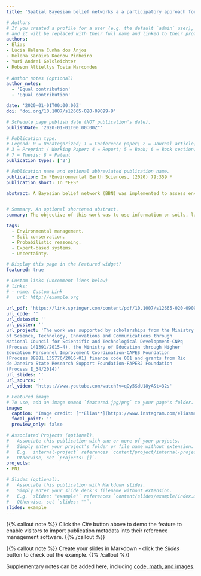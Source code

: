```yaml
---
title: 'Spatial Bayesian belief networks a a participatory approach for mapping environmental vulnerability at the Itatiaia National Park, Brazil'

# Authors
# If you created a profile for a user (e.g. the default `admin` user), write the username (folder name) here
# and it will be replaced with their full name and linked to their profile.
authors:
- Elias
- Lúcia Helena Cunha dos Anjos
- Helena Saraiva Koenow Pinheiro
- Yuri Andrei Gelsleichter
- Robson Altiellys Tosta Marcondes
  
# Author notes (optional)
author_notes:
  - 'Equal contribution'
  - 'Equal contribution'

date: '2020-01-01T00:00:00Z'
doi: 'doi.org/10.1007/s12665-020-09099-9'

# Schedule page publish date (NOT publication's date).
publishDate: '2020-01-01T00:00:00Z"'

# Publication type.
# Legend: 0 = Uncategorized; 1 = Conference paper; 2 = Journal article;
# 3 = Preprint / Working Paper; 4 = Report; 5 = Book; 6 = Book section;
# 7 = Thesis; 8 = Patent
publication_types: ['2']

# Publication name and optional abbreviated publication name.
publication: In *Environmental Earth Sciences, (2020) 79:359 *
publication_short: In *EES*

abstract: A Bayesian belief network (BBN) was implemented to assess environmental vulnerability in the Itatiaia National Park (INP). Information of soils, land use/cover, climate, relief and parent material was used to create the BBN, and the input nodes were those presumed as having a direct influence on the environmental vulnerability analysis. The literature review and a participatory approach were the basis to construct the structure of the network and to define the relations of dependence between the nodes through the conditional probability tables (CPTs). The most fragile areas were identified in soils with high organic carbon content, cation exchange capacity and fire susceptibility, low bulk density, low pH, poorly drained, profiles less developed, accentuated slopes, vegetation cover as altitude field and close to the trails or farms. Also, soils are formed from colluvial parent material. Despite the complexity of the study area, BBN was able to produce significant results. In addition to the BBN approach being less subjective than that conventionally used in vulnerability studies in Brazil, it was possible to obtain the propagation of the uncertainty associated with the prediction. The results will help decision makers to identify priority areas for intervention, reduce soil degradation in the highly vulnerable areas and help the INP managers in achieving a balance between nature conservation needs and recreational opportunity. Moreover, the BBN model may be updated as new knowledge or data are produced; and it can be used to support the process of the adaptive management plan.


# Summary. An optional shortened abstract.
summary: The objective of this work was to use information on soils, land use/cover, climate, relief and parent material to create a BBN for analysing environmental vulnerability.

tags:
  - Environmental management.
  - Soil conservation.
  - Probabilistic reasoning.
  - Expert-based systems.
  - Uncertainty.

# Display this page in the Featured widget?
featured: true

# Custom links (uncomment lines below)
# links:
# - name: Custom Link
#   url: http://example.org

url_pdf: 'https://link.springer.com/content/pdf/10.1007/s12665-020-09099-9.pdf'
url_code: ''
url_dataset: ''
url_poster: ''
url_project: 'The work was supported by scholarships from the Ministry
of Science, Technology, Innovations and Communications through
National Council for Scientific and Technological Development-CNPq
(Process 141391/2015-4), the Ministry of Education through Higher
Education Personnel Improvement Coordination-CAPES Foundation
(Process 88881.135776/2016-01) finance code 001 and grants from Rio
de Janeiro State Research Support Foundation-FAPERJ Foundation
(Process E_34/2014)'
url_slides: ''
url_source: ''
url_video: 'https://www.youtube.com/watch?v=qOy5SdU18yA&t=32s'

# Featured image
# To use, add an image named `featured.jpg/png` to your page's folder.
image:
  caption: 'Image credit: [**Elias**](https://www.instagram.com/eliasmendescosta/?hl=pt-br)'
  focal_point: ''
  preview_only: false

# Associated Projects (optional).
#   Associate this publication with one or more of your projects.
#   Simply enter your project's folder or file name without extension.
#   E.g. `internal-project` references `content/project/internal-project/index.md`.
#   Otherwise, set `projects: []`.
projects:
- PNI

# Slides (optional).
#   Associate this publication with Markdown slides.
#   Simply enter your slide deck's filename without extension.
#   E.g. `slides: "example"` references `content/slides/example/index.md`.
#   Otherwise, set `slides: ""`.
slides: example
---
```


{{% callout note %}}
Click the _Cite_ button above to demo the feature to enable visitors to import publication metadata into their reference management software.
{{% /callout %}}

{{% callout note %}}
Create your slides in Markdown - click the _Slides_ button to check out the example.
{{% /callout %}}

Supplementary notes can be added here, including [code, math, and images](https://wowchemy.com/docs/writing-markdown-latex/).
